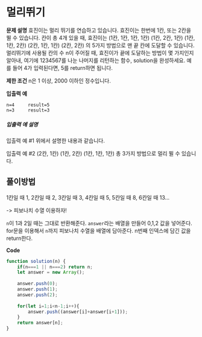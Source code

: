 # 멀리뛰기

**문제 설명**
효진이는 멀리 뛰기를 연습하고 있습니다. 효진이는 한번에 1칸, 또는 2칸을 뛸 수 있습니다. 칸이 총 4개 있을 때, 효진이는
(1칸, 1칸, 1칸, 1칸)
(1칸, 2칸, 1칸)
(1칸, 1칸, 2칸)
(2칸, 1칸, 1칸)
(2칸, 2칸)
의 5가지 방법으로 맨 끝 칸에 도달할 수 있습니다. 멀리뛰기에 사용될 칸의 수 n이 주어질 때, 효진이가 끝에 도달하는 방법이 몇 가지인지 알아내, 여기에 1234567를 나눈 나머지를 리턴하는 함수, solution을 완성하세요. 예를 들어 4가 입력된다면, 5를 return하면 됩니다.

**제한 조건**
n은 1 이상, 2000 이하인 정수입니다.

**입출력 예**

```
n=4		result=5
n=3		result=3
```

##### 입출력 예 설명

입출력 예 #1
위에서 설명한 내용과 같습니다.

입출력 예 #2
(2칸, 1칸)
(1칸, 2칸)
(1칸, 1칸, 1칸)
총 3가지 방법으로 멀리 뛸 수 있습니다.

## 풀이방법

1칸일 때 1,
2칸일 때 2,
3칸일 때 3,
4칸일 때 5,
5칸일 때 8,
6칸일 때 13...

-> 피보나치 수열 이용하자!

`n`이 1과 2일 때는 그대로 반환해준다.
`answer`라는 배열을 만들어 0,1,2 값을 넣어준다.
for문을 이용해서 `n`까지 피보나치 수열을 배열에 담아준다.
n번째 인덱스에 담긴 값을 return한다.


**Code**

```javascript
function solution(n) {
    if(n===1 || n===2) return n;
    let answer = new Array();
    
    answer.push(0);
    answer.push(1);
    answer.push(2);
    
    for(let i=1;i<n-1;i++){
        answer.push((answer[i]+answer[i+1]));
    }
    return answer[n];
}
```
